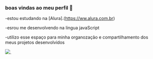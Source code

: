 ### boas vindas ao meu perfil 💙

-estou estudando na [Alura].(https://ww.alura.com.br)

-esrou me desenvolvendo na lingua javaScript

-utilizo esse espaço para minha organozação
 e compartilhamento dos meus projetos desenvolvidos

![](https://media1.tenor.com/m/KW_4CI9Odt8AAAAd/mr-bean-bean.gif).
